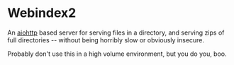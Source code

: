 Webindex2
=========

An [aiohttp](https://docs.aiohttp.org/) based server for
serving files in a directory, and serving zips of full
directories -- without being horribly slow or obviously
insecure.

Probably don't use this in a high volume environment,
but you do you, boo.